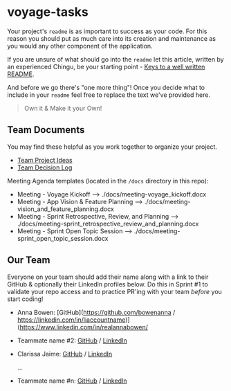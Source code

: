 # voyage-tasks

Your project's `readme` is as important to success as your code. For 
this reason you should put as much care into its creation and maintenance
as you would any other component of the application.

If you are unsure of what should go into the `readme` let this article,
written by an experienced Chingu, be your starting point - 
[Keys to a well written README](https://tinyurl.com/yk3wubft).

And before we go there's "one more thing"! Once you decide what to include
in your `readme` feel free to replace the text we've provided here.

> Own it & Make it your Own!

## Team Documents

You may find these helpful as you work together to organize your project.

- [Team Project Ideas](./docs/team_project_ideas.md)
- [Team Decision Log](./docs/team_decision_log.md)

Meeting Agenda templates (located in the `/docs` directory in this repo):

- Meeting - Voyage Kickoff --> ./docs/meeting-voyage_kickoff.docx
- Meeting - App Vision & Feature Planning --> ./docs/meeting-vision_and_feature_planning.docx
- Meeting - Sprint Retrospective, Review, and Planning --> ./docs/meeting-sprint_retrospective_review_and_planning.docx
- Meeting - Sprint Open Topic Session --> ./docs/meeting-sprint_open_topic_session.docx

## Our Team

Everyone on your team should add their name along with a link to their GitHub
& optionally their LinkedIn profiles below. Do this in Sprint #1 to validate
your repo access and to practice PR'ing with your team *before* you start
coding!

- Anna Bowen: [GitHub](https://github.com/bowenanna / https://linkedin.com/in/liaccountname)](https://www.linkedin.com/in/realannabowen/
- Teammate name #2: [GitHub](https://github.com/ghaccountname) / [LinkedIn](https://linkedin.com/in/liaccountname)
- Clarissa Jaime: [GitHub](https://github.com/clarissajaime) / [LinkedIn](https://linkedin.com/in/clarissajaime)

   ...
- Teammate name #n: [GitHub](https://github.com/ghaccountname) / [LinkedIn](https://linkedin.com/in/liaccountname)
